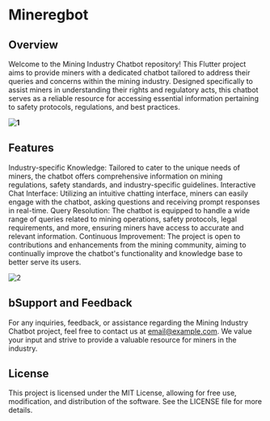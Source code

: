 # Mineregbot

## Overview
Welcome to the Mining Industry Chatbot repository! This Flutter project aims to provide miners with a dedicated chatbot tailored to address their queries and concerns within the mining industry. Designed specifically to assist miners in understanding their rights and regulatory acts, this chatbot serves as a reliable resource for accessing essential information pertaining to safety protocols, regulations, and best practices.

**![1](https://github.com/mehravarun666/MineregBot/assets/108194170/bbe097a1-d783-4664-93fe-d85eed0cf93d)**

## Features
Industry-specific Knowledge: Tailored to cater to the unique needs of miners, the chatbot offers comprehensive information on mining regulations, safety standards, and industry-specific guidelines.
Interactive Chat Interface: Utilizing an intuitive chatting interface, miners can easily engage with the chatbot, asking questions and receiving prompt responses in real-time.
Query Resolution: The chatbot is equipped to handle a wide range of queries related to mining operations, safety protocols, legal requirements, and more, ensuring miners have access to accurate and relevant information.
Continuous Improvement: The project is open to contributions and enhancements from the mining community, aiming to continually improve the chatbot's functionality and knowledge base to better serve its users.

![2](https://github.com/mehravarun666/MineregBot/assets/108194170/89aaf4a2-01d1-440f-97f5-c3c2bab30a02)

## bSupport and Feedback
For any inquiries, feedback, or assistance regarding the Mining Industry Chatbot project, feel free to contact us at email@example.com. We value your input and strive to provide a valuable resource for miners in the industry.

## License
This project is licensed under the MIT License, allowing for free use, modification, and distribution of the software. See the LICENSE file for more details.
